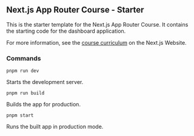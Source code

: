 ## Next.js App Router Course - Starter

This is the starter template for the Next.js App Router Course. It contains the starting code for the dashboard application.

For more information, see the [course curriculum](https://nextjs.org/learn) on the Next.js Website.

### Commands

    pnpm run dev

Starts the development server.

    pnpm run build

Builds the app for production.

    pnpm start

Runs the built app in production mode.
